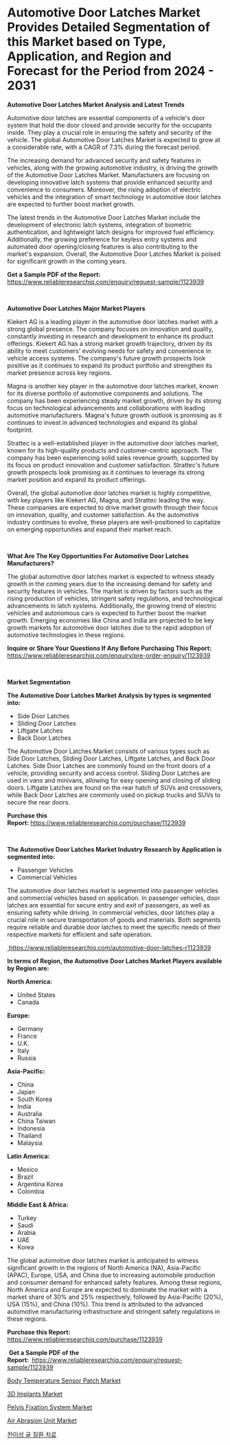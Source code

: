 <p><h1>Automotive Door Latches Market Provides Detailed Segmentation of this Market based on Type, Application, and Region and Forecast for the Period from 2024 - 2031</h1></p><p><strong>Automotive Door Latches Market Analysis and Latest Trends</strong></p>
<p><p>Automotive door latches are essential components of a vehicle's door system that hold the door closed and provide security for the occupants inside. They play a crucial role in ensuring the safety and security of the vehicle. The global Automotive Door Latches Market is expected to grow at a considerable rate, with a CAGR of 7.3% during the forecast period.</p><p>The increasing demand for advanced security and safety features in vehicles, along with the growing automotive industry, is driving the growth of the Automotive Door Latches Market. Manufacturers are focusing on developing innovative latch systems that provide enhanced security and convenience to consumers. Moreover, the rising adoption of electric vehicles and the integration of smart technology in automotive door latches are expected to further boost market growth.</p><p>The latest trends in the Automotive Door Latches Market include the development of electronic latch systems, integration of biometric authentication, and lightweight latch designs for improved fuel efficiency. Additionally, the growing preference for keyless entry systems and automated door opening/closing features is also contributing to the market's expansion. Overall, the Automotive Door Latches Market is poised for significant growth in the coming years.</p></p>
<p><strong>Get a Sample PDF of the Report:&nbsp;</strong> <a href="https://www.reliableresearchiq.com/enquiry/request-sample/1123939">https://www.reliableresearchiq.com/enquiry/request-sample/1123939</a></p>
<p>&nbsp;</p>
<p><strong>Automotive Door Latches Major Market Players</strong></p>
<p><p>Kiekert AG is a leading player in the automotive door latches market with a strong global presence. The company focuses on innovation and quality, constantly investing in research and development to enhance its product offerings. Kiekert AG has a strong market growth trajectory, driven by its ability to meet customers' evolving needs for safety and convenience in vehicle access systems. The company's future growth prospects look positive as it continues to expand its product portfolio and strengthen its market presence across key regions.</p><p>Magna is another key player in the automotive door latches market, known for its diverse portfolio of automotive components and solutions. The company has been experiencing steady market growth, driven by its strong focus on technological advancements and collaborations with leading automotive manufacturers. Magna's future growth outlook is promising as it continues to invest in advanced technologies and expand its global footprint.</p><p>Strattec is a well-established player in the automotive door latches market, known for its high-quality products and customer-centric approach. The company has been experiencing solid sales revenue growth, supported by its focus on product innovation and customer satisfaction. Strattec's future growth prospects look promising as it continues to leverage its strong market position and expand its product offerings.</p><p>Overall, the global automotive door latches market is highly competitive, with key players like Kiekert AG, Magna, and Strattec leading the way. These companies are expected to drive market growth through their focus on innovation, quality, and customer satisfaction. As the automotive industry continues to evolve, these players are well-positioned to capitalize on emerging opportunities and expand their market reach.</p></p>
<p>&nbsp;</p>
<p><strong>What Are The Key Opportunities For Automotive Door Latches Manufacturers?</strong></p>
<p><p>The global automotive door latches market is expected to witness steady growth in the coming years due to the increasing demand for safety and security features in vehicles. The market is driven by factors such as the rising production of vehicles, stringent safety regulations, and technological advancements in latch systems. Additionally, the growing trend of electric vehicles and autonomous cars is expected to further boost the market growth. Emerging economies like China and India are projected to be key growth markets for automotive door latches due to the rapid adoption of automotive technologies in these regions.</p></p>
<p><strong>Inquire or Share Your Questions If Any Before Purchasing This Report:</strong> <a href="https://www.reliableresearchiq.com/enquiry/pre-order-enquiry/1123939">https://www.reliableresearchiq.com/enquiry/pre-order-enquiry/1123939</a></p>
<p>&nbsp;</p>
<p><strong>Market Segmentation</strong></p>
<p><strong>The Automotive Door Latches Market Analysis by types is segmented into:</strong></p>
<p><ul><li>Side Door Latches</li><li>Sliding Door Latches</li><li>Liftgate Latches</li><li>Back Door Latches</li></ul></p>
<p><p>The Automotive Door Latches Market consists of various types such as Side Door Latches, Sliding Door Latches, Liftgate Latches, and Back Door Latches. Side Door Latches are commonly found on the front doors of a vehicle, providing security and access control. Sliding Door Latches are used in vans and minivans, allowing for easy opening and closing of sliding doors. Liftgate Latches are found on the rear hatch of SUVs and crossovers, while Back Door Latches are commonly used on pickup trucks and SUVs to secure the rear doors.</p></p>
<p><strong>Purchase this Report:&nbsp;</strong><a href="https://www.reliableresearchiq.com/purchase/1123939">https://www.reliableresearchiq.com/purchase/1123939</a></p>
<p>&nbsp;</p>
<p><strong>The Automotive Door Latches Market Industry Research by Application is segmented into:</strong></p>
<p><ul><li>Passenger Vehicles</li><li>Commercial Vehicles</li></ul></p>
<p><p>The automotive door latches market is segmented into passenger vehicles and commercial vehicles based on application. In passenger vehicles, door latches are essential for secure entry and exit of passengers, as well as ensuring safety while driving. In commercial vehicles, door latches play a crucial role in secure transportation of goods and materials. Both segments require reliable and durable door latches to meet the specific needs of their respective markets for efficient and safe operation.</p></p>
<p><a href="https://www.reliableresearchiq.com/automotive-door-latches-r1123939">&nbsp;https://www.reliableresearchiq.com/automotive-door-latches-r1123939</a></p>
<p><strong>In terms of Region, the Automotive Door Latches Market Players available by Region are:</strong></p>
<p>
    <p> <strong> North America: </strong>
        <ul>
            <li>United States</li>
            <li>Canada</li>
        </ul>
        </p> 
    <p> <strong> Europe: </strong>
        <ul>
            <li>Germany</li>
            <li>France</li>
            <li>U.K.</li>
            <li>Italy</li>
            <li>Russia</li>
        </ul>
        </p> 
    <p> <strong> Asia-Pacific: </strong>
        <ul>
            <li>China</li>
            <li>Japan</li>
            <li>South Korea</li>
            <li>India</li>
            <li>Australia</li>
            <li>China Taiwan</li>
            <li>Indonesia</li>
            <li>Thailand</li>
            <li>Malaysia</li>
        </ul>
        </p> 
    <p> <strong> Latin America: </strong>
        <ul>
            <li>Mexico</li>
            <li>Brazil</li>
            <li>Argentina Korea</li>
            <li>Colombia</li>
        </ul>
        </p> 
    <p> <strong> Middle East & Africa: </strong>
        <ul>
            <li>Turkey</li>
            <li>Saudi</li>
            <li>Arabia</li>
            <li>UAE</li>
            <li>Korea</li>
        </ul>
    </p>
    </p>
<p><p>The global automotive door latches market is anticipated to witness significant growth in the regions of North America (NA), Asia-Pacific (APAC), Europe, USA, and China due to increasing automobile production and consumer demand for enhanced safety features. Among these regions, North America and Europe are expected to dominate the market with a market share of 30% and 25% respectively, followed by Asia-Pacific (20%), USA (15%), and China (10%). This trend is attributed to the advanced automotive manufacturing infrastructure and stringent safety regulations in these regions.</p></p>
<p><strong>Purchase this Report: </strong><a href="https://www.reliableresearchiq.com/purchase/1123939">https://www.reliableresearchiq.com/purchase/1123939</a></p>
<p>&nbsp;<strong>Get a Sample PDF of the Report:&nbsp;&nbsp;</strong><a href="https://www.reliableresearchiq.com/enquiry/request-sample/1123939">https://www.reliableresearchiq.com/enquiry/request-sample/1123939</a></p>
<p><strong></strong></p>
<p><p><a href="https://github.com/ajiariaa/Market-Research-Report-List-1/blob/main/body-temperature-sensor-patch-market.md">Body Temperature Sensor Patch Market</a></p><p><a href="https://github.com/KavonHansen645/Market-Research-Report-List-1/blob/main/3d-implants-market.md">3D Implants Market</a></p><p><a href="https://github.com/sarohimweaach77/Market-Research-Report-List-1/blob/main/pelvis-fixation-system-market.md">Pelvis Fixation System Market</a></p><p><a href="https://github.com/Graham1Dianne/Market-Research-Report-List-1/blob/main/air-abrasion-unit-market.md">Air Abrasion Unit Market</a></p><p><a href="https://github.com/KellyLyncyh543964/Market-Research-Report-List-3/blob/main/817040474981.md">전이성 골 질환 치료</a></p></p>